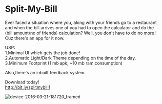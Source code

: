 # Split-My-Bill
Ever faced a situation where you, along with your friends go to a restaurant and when the bill arrives one of you had to open the calculator and do the (bill amount/no of friends) calculation? Well, you don't have to do no more ! Cuz there's an app for it now.

USP:  
1.Minimal UI which gets the job done!  
2.Automatic Light/Dark Theme depending on the time of the day.  
3.Minimum Footprint (1 mb apk, ~10 mb ram consumption)  

Also,there's an inbuilt feedback system.

Download today!  
http://bit.ly/splitmybill1

![device-2016-03-21-181720_framed](https://cloud.githubusercontent.com/assets/7782134/13919208/18e3f6c6-ef92-11e5-9600-16b2a2287760.png)

